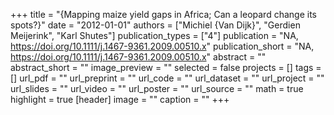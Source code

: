 +++
title = "{Mapping maize yield gaps in Africa; Can a leopard change its spots?}"
date = "2012-01-01"
authors = ["Michiel {Van Dijk}", "Gerdien Meijerink", "Karl Shutes"]
publication_types = ["4"]
publication = "NA, https://doi.org/10.1111/j.1467-9361.2009.00510.x"
publication_short = "NA, https://doi.org/10.1111/j.1467-9361.2009.00510.x"
abstract = ""
abstract_short = ""
image_preview = ""
selected = false
projects = []
tags = []
url_pdf = ""
url_preprint = ""
url_code = ""
url_dataset = ""
url_project = ""
url_slides = ""
url_video = ""
url_poster = ""
url_source = ""
math = true
highlight = true
[header]
image = ""
caption = ""
+++
